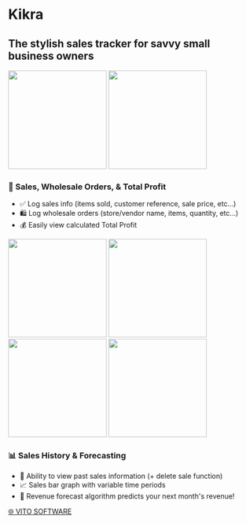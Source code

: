 <div class="section">
  <h1>Kikra</h1>
  <h2>The stylish sales tracker for savvy small business owners</h2>

  
  <p class="images" float="left">
    <img src="https://user-images.githubusercontent.com/25287442/228870512-7853526f-3572-4440-8ba4-61fa1a1d892f.png" alt="" width="200"/>
    <img src="https://user-images.githubusercontent.com/25287442/228870592-67978c76-aae7-4599-94fa-e60cbdc10b32.png" alt="" width="200"/>
  </p>

  
  <h3>💼 Sales, Wholesale Orders, & Total Profit</h3>
  <ul>
    <li>✅ Log sales info (items sold, customer reference, sale price, etc...)</li>
    <li>🛍️ Log wholesale orders (store/vendor name, items, quantity, etc...)</li>
    <li>💰 Easily view calculated Total Profit</li>
  </ul>

  
  <p float="left">
    <img src="https://user-images.githubusercontent.com/25287442/228870375-92e69395-1b33-4b6b-95de-7be39f9ec479.png" alt="" width="200"/>
    <img src="https://user-images.githubusercontent.com/25287442/228874064-ab6d0672-dcfe-4712-acfc-20e6cda5fefe.png" alt="" width="200"/>
    <img src="https://user-images.githubusercontent.com/25287442/228874172-d5036125-8c54-4542-a481-ed3f95f996fc.png" alt="" width="200"/>
    <img src="https://user-images.githubusercontent.com/25287442/228874140-2487d378-76c5-415d-a5e1-925a4b74f53b.png" alt="" width="200"/>
  </p>

      
  <h3>📊 Sales History & Forecasting</h3>
  <ul>
    <li>📜 Ability to view past sales information (+ delete sale function)</li>
    <li>📈 Sales bar graph with variable time periods</li>
    <li>🧠 Revenue forecast algorithm predicts your next month's revenue!</li>
  </ul>

  <p><a href="https://raviheyne.com">🌐 VITO SOFTWARE</a></p>
</div>

